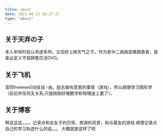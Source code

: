 ```yaml
---
title: about
date: 2021-08-13 16:27:27
type: "about"
---
```

## 关于天弃の子
本人年轻时自认命途多舛，又恰好上映天气之子。作为老中二病病变晚期患者，我辈必定义不容辞整花活OVO。
## 关于飞机
音同freeeeeG向往自♂由。励志做有意思的事情（游戏），所以顺便学习图形学（前后并任何无关系,只是刚刚好被数学和物理迷上罢了）。
## 关于博客
啊这这这。。。。记录点和女友子的日常，旅游的风景，和与基友的游戏
顺便记录点自己的学习轨迹什么的说。。。
大概就是这样了吧